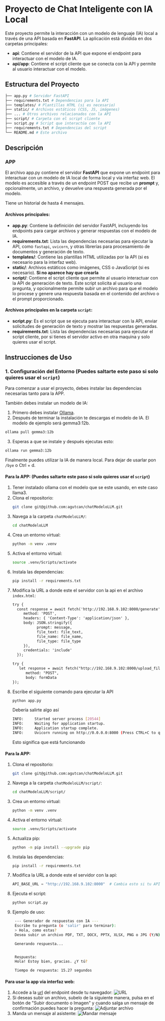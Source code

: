 # Proyecto de Chat Inteligente con IA Local

Este proyecto permite la interacción con un modelo de lenguaje (IA) local a través de una API basada en **FastAPI**. La aplicación está dividida en dos carpetas principales:

- **api**: Contiene el servidor de la API que expone el endpoint para interactuar con el modelo de IA.
- **api/app**: Contiene el script cliente que se conecta con la API y permite al usuario interactuar con el modelo.

## Estructura del Proyecto
```bash
├── app.py # Servidor FastAPI 
├── requirements.txt # Dependencias para la API 
├── templates/ # Plantillas HTML (si es necesario) 
├── static/ # Archivos estáticos (CSS, JS, imágenes) 
├── ... # Otros archivos relacionados con la API 
├── script/ # Carpeta con el script cliente 
├── script.py # Script que interactúa con la API 
├── requirements.txt # Dependencias del script 
└── README.md # Este archivo
```
## Descripción

### APP

El archivo app.py contiene el servidor **FastAPI** que expone un endpoint para interactuar con un modelo de IA local de forma local y via interfaz web. El modelo es accesible a través de un endpoint POST que recibe un **prompt** y, opcionalmente, un archivo, y devuelve una respuesta generada por el modelo.

Tiene un historial de hasta 4 mensajes.

#### Archivos principales:

- **app.py**: Contiene la definición del servidor FastAPI, incluyendo los endpoints para cargar archivos y generar respuestas con el modelo de IA.
- **requirements.txt**: Lista las dependencias necesarias para ejecutar la API, como `fastapi`, `uvicorn`, y otras librerías para procesamiento de documentos y generación de texto.
- **templates/**: Contiene las plantillas HTML utilizadas por la API (si es necesario para la interfaz web).
- **static/**: Archivos estáticos como imágenes, CSS o JavaScript (si es necesario). **Si no aparece hay que crearla**
- **script/**: Contiene el script cliente que permite al usuario interactuar con la API de generación de texto. Este script solicita al usuario una pregunta, y opcionalmente permite subir un archivo para que el modelo lo procese y genere una respuesta basada en el contenido del archivo o el prompt proporcionado.

#### Archivos principales en la carpeta `script`:

- **script.py**: Es el script que se ejecuta para interactuar con la API, enviar solicitudes de generación de texto y mostrar las respuestas generadas.
- **requirements.txt**: Lista las dependencias necesarias para ejecutar el script cliente, por si tienes el servidor activo en otra maquina y solo quieres usar el script.

## Instrucciones de Uso

### 1. Configuración del Entorno (Puedes saltarte este paso si solo quieres usar el `script`)

Para comenzar a usar el proyecto, debes instalar las dependencias necesarias tanto para la APP.

También debes instalar un modelo de IA:
1. Primero debes instalar [Ollama](https://ollama.com/).
2. Después de terminar la instalación te descargas el modelo de IA. El modelo de ejemplo será gemma3:12b.
```bash
ollama pull gemma3:12b
```
3. Esperas a que se instale y después ejecutas esto:
```bash
ollama run gemma3:12b
```
Finalmente puedes utilizar la IA de manera local. Para dejar de usarlar pon `/bye` o Ctrl + d.

#### Para la APP: (Puedes saltarte este paso si solo quieres usar el `script`)

1. Tener instalado ollama con el modelo que se este usando, en este caso llama3.
2.  Clona el repositorio:
    ```bash
    git clone git@github.com:agutcan/chatModeloLLM.git
    ```
3. Navega a la carpeta `chatModeloLLM/`:
   ```bash
   cd chatModeloLLM
   ``` 
4. Crea un entorno virtual:
   ```bash
   python -m venv .venv
   ``` 
5. Activa el entorno virtual:
   ```bash
   source .venv/Scripts/activate
   ```
6. Instala las dependencias:
    ```bash
   pip install -r requirements.txt
   ```
7. Modifica la URL a donde este el servidor con la api en el archivo `index.html`:
    ```html
   try {
      const response = await fetch('http://192.168.9.102:8000/generate', { // Cambia la url si es necesario
         method: 'POST',
         headers: { 'Content-Type': 'application/json' },
         body: JSON.stringify({
               prompt: message,
               file_text: file_text,
               file_name: file_name,
               file_type: file_type
         }),
         credentials: 'include'
      });
   ```
   ```html
   try {
      let response = await fetch("http://192.168.9.102:8000/upload_file", { // Cambia la url si es necesario
         method: "POST",
         body: formData
   });
   ```
8. Escribe el siguiente comando para ejecutar la API
   ```bash
   python app.py
   ```
   Debería salirte algo así
   ```bash
   INFO:     Started server process [20544]
   INFO:     Waiting for application startup.
   INFO:     Application startup complete.
   INFO:     Uvicorn running on http://0.0.0.0:8000 (Press CTRL+C to quit)
   ```
   Esto significa que está funcionando

#### Para la APP:

1. Clona el repositorio:
    ```bash
    git clone git@github.com:agutcan/chatModeloLLM.git
    ```
2. Navega a la carpeta `chatModeloLLM/script/`:
   ```bash
   cd chatModeloLLM/script/
   ``` 
3. Crea un entorno virtual:
   ```bash
   python -m venv .venv
   ``` 
4. Activa el entorno virtual:
   ```bash
   source .venv/Scripts/activate
   ```
5. Actualiza pip:
   ```bash
   python -m pip install --upgrade pip
   ```
6. Instala las dependencias:
    ```bash
   pip install -r requirements.txt
   ```
7. Modifica la URL a donde este el servidor con la api:
    ```python
    API_BASE_URL = "http://192.168.9.102:8000"  # Cambia esto si tu API está en otro lugar
   ```
8. Ejecuta el script:
    ```bash
   python script.py
   ```
9. Ejemplo de uso:
   ```bash
    --- Generador de respuestas con IA ---
    Escribe tu pregunta (o 'salir' para terminar):
    > Hola, como estas?
    Desea subir un archivo PDF, TXT, DOCX, PPTX, XLSX, PNG o JPG (Y/N): n

    Generando respuesta...


    Respuesta:
    Hola! Estoy bien, gracias. ¿Y tú?

    Tiempo de respuesta: 15.27 segundos
   ```

#### Para usar la app via interfaz web:

1. Accede a la [url](http://192.168.9.102:8000)
 del endpoint desde tu navegador:
   ![URL](imagenesReadme/URL.png)
2. Si deseas subir un archivo, subelo de la siguiente manera, pulsa en el botón de "Subir documento o Imagen" y cuando salga un mensaje de confirmación puedes hacer la pregunta:
   ![Adjuntar archivo](imagenesReadme/AdjuntarArchivo.png)
3. Manda un mensaje al asistente:
   ![Mandar mensaje](imagenesReadme/mensaje.png)
